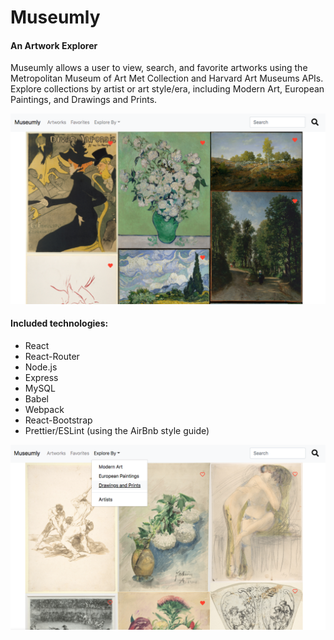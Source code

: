 # Museumly

#### An Artwork Explorer

Museumly allows a user to view, search, and favorite artworks using the Metropolitan Museum of Art Met Collection and Harvard Art Museums APIs. Explore collections by artist or art style/era, including Modern Art, European Paintings, and Drawings and Prints.

![](ScreenShot2.png)

#### Included technologies:

- React
- React-Router
- Node.js
- Express
- MySQL
- Babel
- Webpack
- React-Bootstrap
- Prettier/ESLint (using the AirBnb style guide)

![](ScreenShot1.png)
